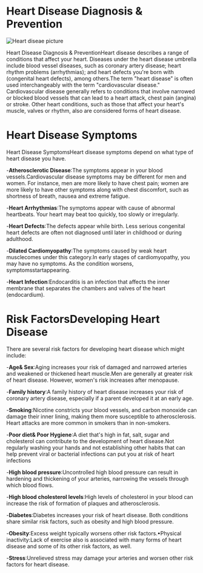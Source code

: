 # Heart Disease Diagnosis & Prevention
![Heart diseae picture](https://user-images.githubusercontent.com/76509789/156912656-ec206af2-d42c-4383-b0d5-20505e59472e.jpg)



Heart Disease Diagnosis & PreventionHeart disease describes a range of conditions that affect your heart. Diseases under the  heart  disease  umbrella  include  blood  vessel  diseases,  such  as  coronary  artery disease;  heart  rhythm  problems  (arrhythmias);  and  heart  defects  you're  born  with (congenital heart defects), among others.The term "heart disease" is often used interchangeably with the term "cardiovascular disease." Cardiovascular disease generally refers to conditions that involve narrowed or blocked blood vessels that can lead to a heart attack, chest pain (angina) or stroke. Other heart conditions, such as those that affect your heart's muscle, valves or rhythm, also are considered forms of heart disease.

# Heart Disease Symptoms

Heart Disease SymptomsHeart disease symptoms depend on what type of heart disease you have.

-**Atherosclerotic Disease**:The  symptoms  appear  in  your  blood  vessels.Cardiovascular disease symptoms may be different for men and women. For instance,  men  are  more  likely  to  have  chest  pain;  women  are  more  likely  to have other symptoms along with chest discomfort, such as shortness of breath, nausea and extreme fatigue.
       
-**Heart Arrhythmias**:The symptoms appear with cause of abnormal heartbeats. Your heart may beat too quickly, too slowly or irregularly.
       
-**Heart Defects**:The defects appear while birth. Less serious congenital heart defects are often not diagnosed until later in childhood or during adulthood.
       
-**Dilated Cardiomyopathy**:The symptoms  caused  by  weak  heart  musclecomes under this category.In early stages of cardiomyopathy, you may have no symptoms. As the condition worsens, symptomsstartappearing.
       
-**Heart Infection**:Endocarditis is an infection that affects the inner membrane that separates the chambers and valves of the heart (endocardium).

# Risk FactorsDeveloping Heart Disease

There are several risk factors for developing heart disease which might include:

-**Age& Sex**:Aging increases your risk of damaged and narrowed arteries and weakened or thickened heart muscle.Men are generally at greater risk of heart disease. However, women's risk increases after menopause.
      
-**Family  history**:A  family  history  of  heart  disease  increases  your  risk  of coronary artery disease, especially if a parent developed it at an early age.
      
-**Smoking**:Nicotine  constricts  your  blood  vessels,  and  carbon  monoxide  can damage  their  inner  lining,  making  them  more  susceptible  to  atherosclerosis. Heart attacks are more common in smokers than in non-smokers.
      
-**Poor diet& Poor Hygiene**:A diet that's high in fat, salt, sugar and cholesterol can contribute to the development of heart disease.Not regularly washing your hands and not establishing other habits that can help prevent viral or bacterial infections can put you at risk of heart infections
      
-**High   blood   pressure**:Uncontrolled   high blood   pressure   can   result   in hardening and thickening of your arteries, narrowing the vessels through which blood  flows.
      
-**High blood  cholesterol  levels**:High  levels of  cholesterol  in  your  blood  can increase the risk of formation of plaques and atherosclerosis.
      
-**Diabetes**:Diabetes increases your risk of heart disease. Both conditions share similar risk factors, such as obesity and high blood pressure.
      
-**Obesity**:Excess weight typically worsens other risk factors.•Physical  inactivity:Lack  of  exercise  also  is  associated  with  many  forms  of heart disease and some of its other risk factors, as well.
      
-**Stress**:Unrelieved  stress  may  damage  your  arteries  and  worsen  other  risk factors for heart disease.
